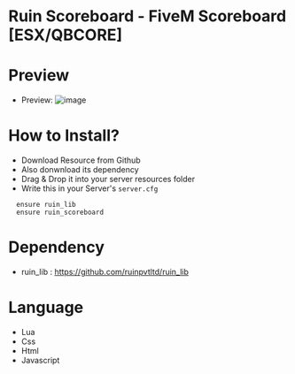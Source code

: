 # Ruin Scoreboard - FiveM Scoreboard [ESX/QBCORE]

# Preview
- Preview: 
![image](https://github.com/ruinpvtltd/ruin_scoreboard/assets/135980915/43092b1d-18b7-4034-b04f-b1dad7d702a1)

# How to Install?
- Download Resource from Github
- Also donwnload its dependency
- Drag & Drop it into your server resources folder
- Write this in your Server's `server.cfg`
```
  ensure ruin_lib
  ensure ruin_scoreboard
```


  # Dependency
  - ruin_lib : https://github.com/ruinpvtltd/ruin_lib

  # Language
  - Lua
  - Css
  - Html
  - Javascript
 
